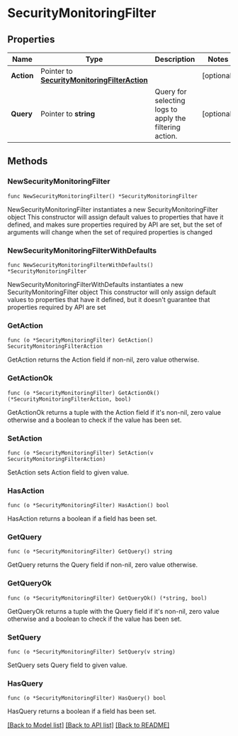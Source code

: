 # SecurityMonitoringFilter

## Properties

Name | Type | Description | Notes
---- | ---- | ----------- | ------
**Action** | Pointer to [**SecurityMonitoringFilterAction**](SecurityMonitoringFilterAction.md) |  | [optional] 
**Query** | Pointer to **string** | Query for selecting logs to apply the filtering action. | [optional] 

## Methods

### NewSecurityMonitoringFilter

`func NewSecurityMonitoringFilter() *SecurityMonitoringFilter`

NewSecurityMonitoringFilter instantiates a new SecurityMonitoringFilter object
This constructor will assign default values to properties that have it defined,
and makes sure properties required by API are set, but the set of arguments
will change when the set of required properties is changed

### NewSecurityMonitoringFilterWithDefaults

`func NewSecurityMonitoringFilterWithDefaults() *SecurityMonitoringFilter`

NewSecurityMonitoringFilterWithDefaults instantiates a new SecurityMonitoringFilter object
This constructor will only assign default values to properties that have it defined,
but it doesn't guarantee that properties required by API are set

### GetAction

`func (o *SecurityMonitoringFilter) GetAction() SecurityMonitoringFilterAction`

GetAction returns the Action field if non-nil, zero value otherwise.

### GetActionOk

`func (o *SecurityMonitoringFilter) GetActionOk() (*SecurityMonitoringFilterAction, bool)`

GetActionOk returns a tuple with the Action field if it's non-nil, zero value otherwise
and a boolean to check if the value has been set.

### SetAction

`func (o *SecurityMonitoringFilter) SetAction(v SecurityMonitoringFilterAction)`

SetAction sets Action field to given value.

### HasAction

`func (o *SecurityMonitoringFilter) HasAction() bool`

HasAction returns a boolean if a field has been set.

### GetQuery

`func (o *SecurityMonitoringFilter) GetQuery() string`

GetQuery returns the Query field if non-nil, zero value otherwise.

### GetQueryOk

`func (o *SecurityMonitoringFilter) GetQueryOk() (*string, bool)`

GetQueryOk returns a tuple with the Query field if it's non-nil, zero value otherwise
and a boolean to check if the value has been set.

### SetQuery

`func (o *SecurityMonitoringFilter) SetQuery(v string)`

SetQuery sets Query field to given value.

### HasQuery

`func (o *SecurityMonitoringFilter) HasQuery() bool`

HasQuery returns a boolean if a field has been set.


[[Back to Model list]](../README.md#documentation-for-models) [[Back to API list]](../README.md#documentation-for-api-endpoints) [[Back to README]](../README.md)


